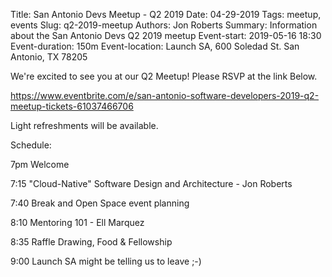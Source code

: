 Title: San Antonio Devs Meetup - Q2 2019
Date: 04-29-2019
Tags: meetup, events
Slug: q2-2019-meetup
Authors: Jon Roberts
Summary: Information about the San Antonio Devs Q2 2019 meetup
Event-start: 2019-05-16 18:30
Event-duration: 150m
Event-location: Launch SA, 600 Soledad St. San Antonio, TX 78205

We're excited to see you at our Q2 Meetup!  Please RSVP at the link Below.

<https://www.eventbrite.com/e/san-antonio-software-developers-2019-q2-meetup-tickets-61037466706>

Light refreshments will be available.


Schedule:

7pm        Welcome

7:15       "Cloud-Native" Software Design and Architecture - Jon Roberts

7:40       Break and Open Space event planning

8:10       Mentoring 101 - Ell Marquez

8:35       Raffle Drawing, Food & Fellowship

9:00       Launch SA might be telling us to leave ;-)
